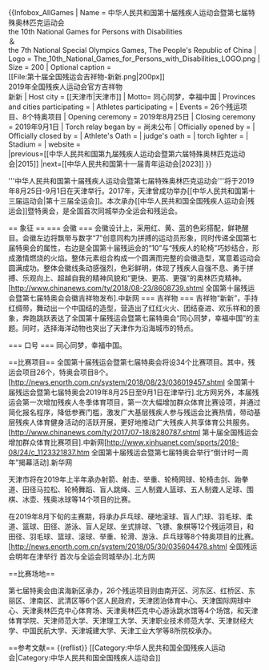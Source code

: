 {{Infobox_AllGames
| Name = 中华人民共和国第十届残疾人运动会暨第七届特殊奥林匹克运动会<br/>the 10th National Games for Persons with Disabilities <br/>＆ <br/>the 7th National Special Olympics Games, The People's Republic of China
| Logo = The_10th_National_Games_for_Persons_with_Disabilities_LOGO.png
| Size = 200
| Optional caption = 
<br/>[[File:第十届全国残运会吉祥物-新新.png|200px]]
<br/>2019年全国残疾人运动会官方吉祥物<br/>新新
| Host city = [[天津市|天津市]]
| Motto= 同心同梦，幸福中国
| Provinces and cities participating =
| Athletes participating =
| Events = 26个残运项目、8个特奥项目
| Opening ceremony = 2019年8月25日
| Closing ceremony = 2019年9月1日
| Torch relay began by = 尚未公布
| Officially opened by = 
| Officially closed by = 
| Athlete's Oath = 
| judge's oath = 
| torch lighter = 
| Stadium = 
| website   =  
|previous=[[中华人民共和国第九届残疾人运动会暨第六届特殊奥林匹克运动会|2015]]
|next=[[中华人民共和国第十一届青年运动会|2023]]
}}

'''中华人民共和国第十届残疾人运动会暨第七届特殊奥林匹克运动会'''将于2019年8月25日-9月1日在天津举行。2017年，天津曾成功举办[[中华人民共和国第十三届运动会|第十三届全运会]]。本次承办[[中华人民共和国全国残疾人运动会|残运会]]暨特奥会，是全国首次同城举办全运会和残运会。

== 象征 ==
=== 会徽 ===
会徽设计上，采用红、黄、蓝的色彩搭配，鲜艳醒目。会徽左边将飘带与数字“7”创意同构为拼搏的运动员形象，同时传递全国第七届特奥会的属性，右边是全国第十届残运会的“10”与“残疾人的轮椅”巧妙结合，形成激情燃烧的火焰。整体元素组合构成一个圆满而完整的会徽造型，寓意着运动会圆满成功。整体会徽线条动感强烈，色彩鲜明，体现了残疾人自强不息、勇于拼搏、乐观向上、超越自我的精神风貌和“更快、更高、更强”的奥林匹克精神。<ref>[http://www.chinanews.com/ty/2018/08-23/8608739.shtml 全国第十届残运会暨第七届特奥会会徽吉祥物发布].中新网</ref>
=== 吉祥物 ===
吉祥物“新新”，手持红绸带，舞动出一个中国结的造型，营造出了红红火火、团结奋进、欢乐祥和的景象，奔跑跳跃表达了全国第十届残运会暨第七届特奥会“同心同梦，幸福中国”的主题。同时，选择海洋动物也突出了天津作为沿海城市的特点。

=== 口号 ===
同心同梦，幸福中国。

==比赛项目==
全国第十届残运会暨第七届特奥会将设34个比赛项目。其中，残运会项目26个，特奥会项目8个。<ref>[http://news.enorth.com.cn/system/2018/08/23/036019457.shtml 全国第十届残运会暨第七届特奥会2019年8月25日至9月1日在津举行].北方网</ref>另外，本届残运会第一次增加残疾人冬季体育项目，第一次大幅增加群众体育比赛设项，并通过简化报名程序，降低参赛门槛，激发广大基层残疾人参与残运会比赛热情，带动基层残疾人体育健身活动的活跃开展，更好地推动广大残疾人共享体育公共服务。<ref>[http://www.chinanews.com/ty/2017/07-18/8280787.shtml 第十届全国残运会增加群众体育比赛项目].中新网</ref><ref>[http://www.xinhuanet.com/sports/2018-08/24/c_1123321837.htm 全国第十届残运会暨第七届特奥会举行“倒计时一周年”揭幕活动].新华网</ref>

天津市将在2019年上半年承办射箭、射击、举重、轮椅网球、轮椅击剑、跆拳道、田径马拉松、轮椅舞蹈、盲人跳绳、三人制聋人篮球、五人制聋人足球、围棋、冰壶、残奥冰球等14个项目的比赛。

在2019年8月下旬的主赛期，将承办乒乓球、硬地滚球、盲人门球、羽毛球、柔道、篮球、田径、游泳、盲人足球、坐式排球、飞镖、象棋等12个残运项目，和田径、羽毛球、篮球、滚球、举重、轮滑、游泳、乒乓球等8个特奥项目的比赛。<ref>[http://news.enorth.com.cn/system/2018/05/30/035604478.shtml 全国残运会明年在津举行 首次与全运会同城举办].北方网</ref>

==比赛场地==

第七届特奥会由滨海新区承办，26个残运项目则由南开区、河东区、红桥区、东丽区、津南区、武清区等6个区人民政府，天津团泊体育中心、天津国际网球中心、天津奥林匹克中心体育场、天津奥林匹克中心游泳跳水馆等4个场馆，和天津体育学院、天津师范大学、天津理工大学、天津职业技术师范大学、天津财经大学、中国民航大学、天津城建大学、天津工业大学等8所院校承办。

==参考文献==
{{reflist}}
[[Category:中华人民共和国全国残疾人运动会|Category:中华人民共和国全国残疾人运动会]]